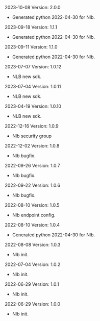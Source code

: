 2023-10-08 Version: 2.0.0
- Generated python 2022-04-30 for Nlb.

2023-09-18 Version: 1.1.1
- Generated python 2022-04-30 for Nlb.

2023-09-11 Version: 1.1.0
- Generated python 2022-04-30 for Nlb.

2023-07-07 Version: 1.0.12
- NLB new sdk.

2023-07-04 Version: 1.0.11
- NLB new sdk.

2023-04-19 Version: 1.0.10
- NLB new sdk.

2022-12-16 Version: 1.0.9
- Nlb security group

2022-12-02 Version: 1.0.8
- Nlb bugfix.

2022-09-26 Version: 1.0.7
- Nlb bugfix.

2022-09-22 Version: 1.0.6
- Nlb bugfix.

2022-08-10 Version: 1.0.5
- Nlb endpoint config.

2022-08-10 Version: 1.0.4
- Generated python 2022-04-30 for Nlb.

2022-08-08 Version: 1.0.3
- Nlb init.

2022-07-04 Version: 1.0.2
- Nlb init.

2022-06-29 Version: 1.0.1
- Nlb init.

2022-06-29 Version: 1.0.0
- Nlb init.

